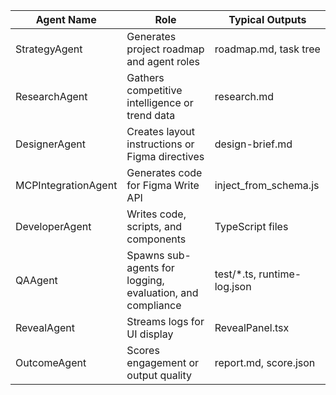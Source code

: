 | Agent Name | Role | Typical Outputs |
|------------|------|-----------------|
| StrategyAgent | Generates project roadmap and agent roles | roadmap.md, task tree |
| ResearchAgent | Gathers competitive intelligence or trend data | research.md |
| DesignerAgent | Creates layout instructions or Figma directives | design-brief.md |
| MCPIntegrationAgent | Generates code for Figma Write API | inject_from_schema.js |
| DeveloperAgent | Writes code, scripts, and components | TypeScript files |
| QAAgent | Spawns sub-agents for logging, evaluation, and compliance | test/*.ts, runtime-log.json |
| RevealAgent | Streams logs for UI display | RevealPanel.tsx |
| OutcomeAgent | Scores engagement or output quality | report.md, score.json |
